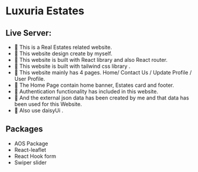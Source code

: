 # Luxuria Estates

## Live Server: 
 
- 📝 This is a Real Estates  related website.
- 📝 This website design create by myself.
- 📝 This website is built with React library and also React router.
- 📝 This website is built with tailwind css library .
- 📝 This website mainly has 4 pages. Home/ Contact Us / Update Profile / User Profile.
- 📝 The Home Page contain home banner, Estates card and footer.
- 📝  Authentication functionality has included in this website.
- 📝 And the external json data has been created by me and that data has been used for this Website.
- 📝 Also use daisyUi .

## Packages

- AOS Package
- React-leaflet
- React Hook form
- Swiper slider